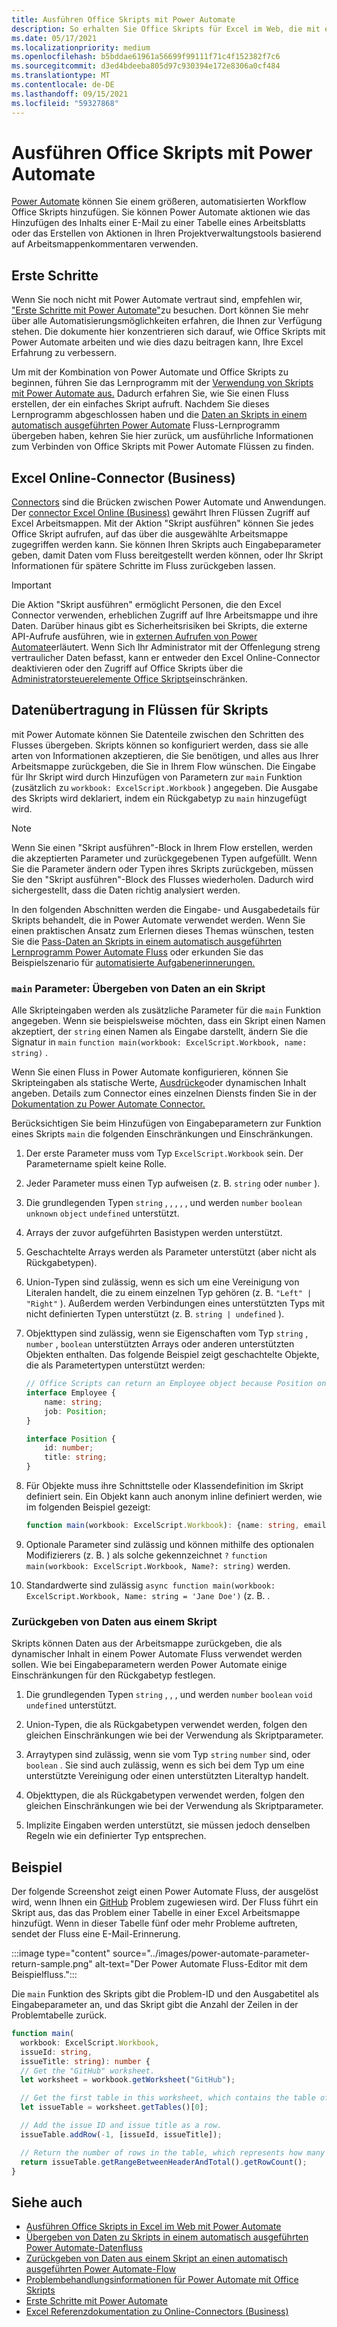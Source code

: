 ```yaml
---
title: Ausführen Office Skripts mit Power Automate
description: So erhalten Sie Office Skripts für Excel im Web, die mit einem Power Automate-Workflow arbeiten.
ms.date: 05/17/2021
ms.localizationpriority: medium
ms.openlocfilehash: b5bddae61961a56699f99111f71c4f152382f7c6
ms.sourcegitcommit: d3ed4bdeeba805d97c930394e172e8306a0cf484
ms.translationtype: MT
ms.contentlocale: de-DE
ms.lasthandoff: 09/15/2021
ms.locfileid: "59327868"
---
```

# <a name="run-office-scripts-with-power-automate"></a>Ausführen Office Skripts mit Power Automate

[Power Automate](https://flow.microsoft.com) können Sie einem größeren, automatisierten Workflow Office Skripts hinzufügen. Sie können Power Automate aktionen wie das Hinzufügen des Inhalts einer E-Mail zu einer Tabelle eines Arbeitsblatts oder das Erstellen von Aktionen in Ihren Projektverwaltungstools basierend auf Arbeitsmappenkommentaren verwenden.

## <a name="get-started"></a>Erste Schritte

Wenn Sie noch nicht mit Power Automate vertraut sind, empfehlen wir, ["Erste Schritte mit Power Automate"](/power-automate/getting-started)zu besuchen. Dort können Sie mehr über alle Automatisierungsmöglichkeiten erfahren, die Ihnen zur Verfügung stehen. Die dokumente hier konzentrieren sich darauf, wie Office Skripts mit Power Automate arbeiten und wie dies dazu beitragen kann, Ihre Excel Erfahrung zu verbessern.

Um mit der Kombination von Power Automate und Office Skripts zu beginnen, führen Sie das Lernprogramm mit der [Verwendung von Skripts mit Power Automate aus.](../tutorials/excel-power-automate-manual.md) Dadurch erfahren Sie, wie Sie einen Fluss erstellen, der ein einfaches Skript aufruft. Nachdem Sie dieses Lernprogramm abgeschlossen haben und die [Daten an Skripts in einem automatisch ausgeführten Power Automate](../tutorials/excel-power-automate-trigger.md) Fluss-Lernprogramm übergeben haben, kehren Sie hier zurück, um ausführliche Informationen zum Verbinden von Office Skripts mit Power Automate Flüssen zu finden.

## <a name="excel-online-business-connector"></a>Excel Online-Connector (Business)

[Connectors](/connectors/connectors) sind die Brücken zwischen Power Automate und Anwendungen. Der [connector Excel Online (Business)](/connectors/excelonlinebusiness) gewährt Ihren Flüssen Zugriff auf Excel Arbeitsmappen. Mit der Aktion "Skript ausführen" können Sie jedes Office Skript aufrufen, auf das über die ausgewählte Arbeitsmappe zugegriffen werden kann. Sie können Ihren Skripts auch Eingabeparameter geben, damit Daten vom Fluss bereitgestellt werden können, oder Ihr Skript Informationen für spätere Schritte im Fluss zurückgeben lassen.

> [!IMPORTANT]
> Die Aktion "Skript ausführen" ermöglicht Personen, die den Excel Connector verwenden, erheblichen Zugriff auf Ihre Arbeitsmappe und ihre Daten. Darüber hinaus gibt es Sicherheitsrisiken bei Skripts, die externe API-Aufrufe ausführen, wie in [externen Aufrufen von Power Automate](external-calls.md)erläutert. Wenn Sich Ihr Administrator mit der Offenlegung streng vertraulicher Daten befasst, kann er entweder den Excel Online-Connector deaktivieren oder den Zugriff auf Office Skripts über die [Administratorsteuerelemente Office Skripts](/microsoft-365/admin/manage/manage-office-scripts-settings)einschränken.

## <a name="data-transfer-in-flows-for-scripts"></a>Datenübertragung in Flüssen für Skripts

mit Power Automate können Sie Datenteile zwischen den Schritten des Flusses übergeben. Skripts können so konfiguriert werden, dass sie alle arten von Informationen akzeptieren, die Sie benötigen, und alles aus Ihrer Arbeitsmappe zurückgeben, die Sie in Ihrem Flow wünschen. Die Eingabe für Ihr Skript wird durch Hinzufügen von Parametern zur `main` Funktion (zusätzlich zu `workbook: ExcelScript.Workbook` ) angegeben. Die Ausgabe des Skripts wird deklariert, indem ein Rückgabetyp zu `main` hinzugefügt wird.

> [!NOTE]
> Wenn Sie einen "Skript ausführen"-Block in Ihrem Flow erstellen, werden die akzeptierten Parameter und zurückgegebenen Typen aufgefüllt. Wenn Sie die Parameter ändern oder Typen ihres Skripts zurückgeben, müssen Sie den "Skript ausführen"-Block des Flusses wiederholen. Dadurch wird sichergestellt, dass die Daten richtig analysiert werden.

In den folgenden Abschnitten werden die Eingabe- und Ausgabedetails für Skripts behandelt, die in Power Automate verwendet werden. Wenn Sie einen praktischen Ansatz zum Erlernen dieses Themas wünschen, testen Sie die [Pass-Daten an Skripts in einem automatisch ausgeführten Lernprogramm Power Automate Fluss](../tutorials/excel-power-automate-trigger.md) oder erkunden Sie das Beispielszenario für [automatisierte Aufgabenerinnerungen.](../resources/scenarios/task-reminders.md)

### <a name="main-parameters-pass-data-to-a-script"></a>`main` Parameter: Übergeben von Daten an ein Skript

Alle Skripteingaben werden als zusätzliche Parameter für die `main` Funktion angegeben. Wenn sie beispielsweise möchten, dass ein Skript einen Namen akzeptiert, der `string` einen Namen als Eingabe darstellt, ändern Sie die Signatur in `main` `function main(workbook: ExcelScript.Workbook, name: string)` .

Wenn Sie einen Fluss in Power Automate konfigurieren, können Sie Skripteingaben als statische Werte, [Ausdrücke](/power-automate/use-expressions-in-conditions)oder dynamischen Inhalt angeben. Details zum Connector eines einzelnen Diensts finden Sie in der [Dokumentation zu Power Automate Connector.](/connectors/)

Berücksichtigen Sie beim Hinzufügen von Eingabeparametern zur Funktion eines Skripts `main` die folgenden Einschränkungen und Einschränkungen.

1. Der erste Parameter muss vom Typ `ExcelScript.Workbook` sein. Der Parametername spielt keine Rolle.

2. Jeder Parameter muss einen Typ aufweisen (z. B. `string` oder `number` ).

3. Die grundlegenden Typen `string` , , , , , und werden `number` `boolean` `unknown` `object` `undefined` unterstützt.

4. Arrays der zuvor aufgeführten Basistypen werden unterstützt.

5. Geschachtelte Arrays werden als Parameter unterstützt (aber nicht als Rückgabetypen).

6. Union-Typen sind zulässig, wenn es sich um eine Vereinigung von Literalen handelt, die zu einem einzelnen Typ gehören (z. B. `"Left" | "Right"` ). Außerdem werden Verbindungen eines unterstützten Typs mit nicht definierten Typen unterstützt (z. B. `string | undefined` ).

7. Objekttypen sind zulässig, wenn sie Eigenschaften vom Typ `string` , `number` , `boolean` unterstützten Arrays oder anderen unterstützten Objekten enthalten. Das folgende Beispiel zeigt geschachtelte Objekte, die als Parametertypen unterstützt werden:

    ```TypeScript
    // Office Scripts can return an Employee object because Position only contains strings and numbers.
    interface Employee {
        name: string;
        job: Position;
    }

    interface Position {
        id: number;
        title: string;
    }
    ```

8. Für Objekte muss ihre Schnittstelle oder Klassendefinition im Skript definiert sein. Ein Objekt kann auch anonym inline definiert werden, wie im folgenden Beispiel gezeigt:

    ```TypeScript
    function main(workbook: ExcelScript.Workbook): {name: string, email: string}
    ```

9. Optionale Parameter sind zulässig und können mithilfe des optionalen Modifizierers (z. B. ) als solche gekennzeichnet `?` `function main(workbook: ExcelScript.Workbook, Name?: string)` werden.

10. Standardwerte sind zulässig `async function main(workbook: ExcelScript.Workbook, Name: string = 'Jane Doe')` (z. B. .

### <a name="return-data-from-a-script"></a>Zurückgeben von Daten aus einem Skript

Skripts können Daten aus der Arbeitsmappe zurückgeben, die als dynamischer Inhalt in einem Power Automate Fluss verwendet werden sollen. Wie bei Eingabeparametern werden Power Automate einige Einschränkungen für den Rückgabetyp festlegen.

1. Die grundlegenden Typen `string` , , , und werden `number` `boolean` `void` `undefined` unterstützt.

2. Union-Typen, die als Rückgabetypen verwendet werden, folgen den gleichen Einschränkungen wie bei der Verwendung als Skriptparameter.

3. Arraytypen sind zulässig, wenn sie vom Typ `string` `number` sind, oder `boolean` . Sie sind auch zulässig, wenn es sich bei dem Typ um eine unterstützte Vereinigung oder einen unterstützten Literaltyp handelt.

4. Objekttypen, die als Rückgabetypen verwendet werden, folgen den gleichen Einschränkungen wie bei der Verwendung als Skriptparameter.

5. Implizite Eingaben werden unterstützt, sie müssen jedoch denselben Regeln wie ein definierter Typ entsprechen.

## <a name="example"></a>Beispiel

Der folgende Screenshot zeigt einen Power Automate Fluss, der ausgelöst wird, wenn Ihnen ein [GitHub](https://github.com/) Problem zugewiesen wird. Der Fluss führt ein Skript aus, das das Problem einer Tabelle in einer Excel Arbeitsmappe hinzufügt. Wenn in dieser Tabelle fünf oder mehr Probleme auftreten, sendet der Fluss eine E-Mail-Erinnerung.

:::image type="content" source="../images/power-automate-parameter-return-sample.png" alt-text="Der Power Automate Fluss-Editor mit dem Beispielfluss.":::

Die `main` Funktion des Skripts gibt die Problem-ID und den Ausgabetitel als Eingabeparameter an, und das Skript gibt die Anzahl der Zeilen in der Problemtabelle zurück.

```TypeScript
function main(
  workbook: ExcelScript.Workbook,
  issueId: string,
  issueTitle: string): number {
  // Get the "GitHub" worksheet.
  let worksheet = workbook.getWorksheet("GitHub");

  // Get the first table in this worksheet, which contains the table of GitHub issues.
  let issueTable = worksheet.getTables()[0];

  // Add the issue ID and issue title as a row.
  issueTable.addRow(-1, [issueId, issueTitle]);

  // Return the number of rows in the table, which represents how many issues are assigned to this user.
  return issueTable.getRangeBetweenHeaderAndTotal().getRowCount();
}
```

## <a name="see-also"></a>Siehe auch

- [Ausführen Office Skripts in Excel im Web mit Power Automate](../tutorials/excel-power-automate-manual.md)
- [Übergeben von Daten zu Skripts in einem automatisch ausgeführten Power Automate-Datenfluss](../tutorials/excel-power-automate-trigger.md)
- [Zurückgeben von Daten aus einem Skript an einen automatisch ausgeführten Power Automate-Flow](../tutorials/excel-power-automate-returns.md)
- [Problembehandlungsinformationen für Power Automate mit Office Skripts](../testing/power-automate-troubleshooting.md)
- [Erste Schritte mit Power Automate](/power-automate/getting-started)
- [Excel Referenzdokumentation zu Online-Connectors (Business)](/connectors/excelonlinebusiness/)
